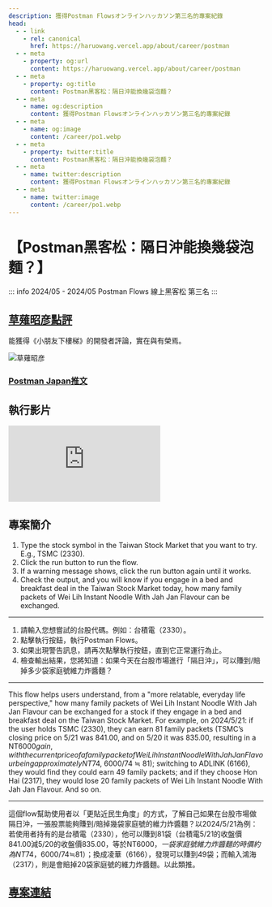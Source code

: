 ```yaml
---
description: 獲得Postman Flowsオンラインハッカソン第三名的專案紀錄
head:
  - - link
    - rel: canonical
      href: https://haruowang.vercel.app/about/career/postman
  - - meta
    - property: og:url
      content: https://haruowang.vercel.app/about/career/postman
  - - meta
    - property: og:title
      content: Postman黑客松：隔日沖能換幾袋泡麵？
  - - meta
    - name: og:description
      content: 獲得Postman Flowsオンラインハッカソン第三名的專案紀錄
  - - meta
    - name: og:image
      content: /career/po1.webp
  - - meta
    - property: twitter:title
      content: Postman黑客松：隔日沖能換幾袋泡麵？
  - - meta
    - name: twitter:description
      content: 獲得Postman Flowsオンラインハッカソン第三名的專案紀錄
  - - meta
    - name: twitter:image
      content: /career/po1.webp
---
```


# 【Postman黑客松：隔日沖能換幾袋泡麵？】

<p><Badge type="info" text="🌳 Evergreen" /></P>

::: info 2024/05 - 2024/05
Postman Flows 線上黑客松 第三名
:::

## [草薙昭彦點評](https://x.com/nagix/status/1793896337387454869)

能獲得《小朋友下樓梯》的開發者評論，實在與有榮焉。

![草薙昭彦](/career/po1.webp)

### [Postman Japan推文](https://x.com/postman_japan/status/1793840270523638236)

## 執行影片

<div class="videobox">
    <iframe frameborder="0" src="https://www.youtube.com/embed/QydmKJWET7k" allowFullScreen>
    </iframe>
</div>

## 專案簡介

1. Type the stock symbol in the Taiwan Stock Market that you want to try. E.g., TSMC (2330).
2. Click the run button to run the flow.
3. If a warning message shows, click the run button again until it works.
4. Check the output, and you will know if you engage in a bed and breakfast deal in the Taiwan Stock Market today, how many family packets of Wei Lih Instant Noodle With Jah Jan Flavour can be exchanged.

---

1. 請輸入您想嘗試的台股代碼。例如：台積電（2330）。
2. 點擊執行按鈕，執行Postman Flows。
3. 如果出現警告訊息，請再次點擊執行按鈕，直到它正常運行為止。
4. 檢查輸出結果，您將知道：如果今天在台股市場進行「隔日沖」，可以賺到/賠掉多少袋家庭號維力炸醬麵？

---

This flow helps users understand, from a "more relatable, everyday life perspective," how many family packets of Wei Lih Instant Noodle With Jah Jan Flavour can be exchanged for a stock if they engage in a bed and breakfast deal on the Taiwan Stock Market. For example, on 2024/5/21: if the user holds TSMC (2330), they can earn 81 family packets (TSMC’s closing price on 5/21 was 841.00, and on 5/20 it was 835.00, resulting in a NT$6000 gain, with the current price of a family packet of Wei Lih Instant Noodle With Jah Jan Flavour being approximately NT$74, 6000/74 ≒ 81); switching to ADLINK (6166), they would find they could earn 49 family packets; and if they choose Hon Hai (2317), they would lose 20 family packets of Wei Lih Instant Noodle With Jah Jan Flavour. And so on.

---

這個flow幫助使用者以「更貼近民生角度」的方式，了解自己如果在台股市場做隔日沖，一張股票能夠賺到/賠掉幾袋家庭號的維力炸醬麵？以2024/5/21為例：若使用者持有的是台積電（2330），他可以賺到81袋（台積電5/21的收盤價841.00減5/20的收盤價835.00，等於NT$6000，一袋家庭號維力炸醬麵的時價約為NT$74，6000/74≒81）；換成凌華（6166），發現可以賺到49袋；而輸入鴻海（2317），則是會賠掉20袋家庭號的維力炸醬麵。以此類推。

## [專案連結](https://www.postman.com/spaceflight-geoscientist-76957256/flows/flow/663e3c814c7f68003cef2a9d)